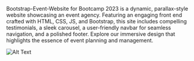 Bootstrap-Event-Website for Bootcamp 2023 is a dynamic, parallax-style website showcasing an event agency. Featuring an engaging front end crafted with HTML, CSS, JS, and Bootstrap, this site includes compelling testimonials, a sleek carousel, a user-friendly navbar for seamless navigation, and a polished footer. Explore our immersive design that highlights the essence of event planning and management.

![Alt Text](https://github.com/Bootstrap-Event-Website/showcase.gif)
